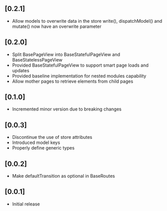 ## [0.2.1] 

* Allow models to overwrite data in the store
  write(), dispatchModel() and mutate() now have an overwrite parameter 

## [0.2.0] 

* Split BasePageView into BaseStatefulPageView and BaseStatelessPageView
* Provided BaseStatefulPageView to support smart page loads and updates
* Provided baseline implementation for nested modules capability
* Allow mother pages to retrieve elements from child pages

## [0.1.0] 

* Incremented minor version due to breaking changes

## [0.0.3] 

* Discontinue the use of store attributes
* Introduced model keys
* Properly define generic types

## [0.0.2] 

* Make defaultTransition as optional in BaseRoutes

## [0.0.1] 

* Initial release
